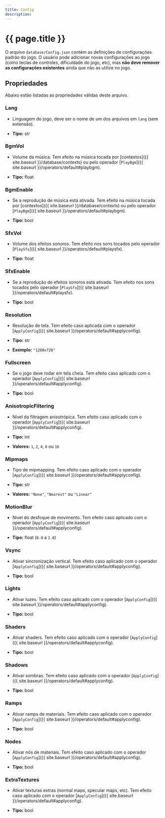 ```yaml
---
title: Config
description: 
---
```


# {{ page.title }}

O arquivo `database/Config.json` contém as definições de configurações padrão do jogo.
O usuário pode adicionar novas configurações ao jogo (como teclas de controles, 
dificuldade do jogo, etc), mas **não deve remover as configurações existentes** ainda que 
não as utilize no jogo.

## Propriedades
Abaixo estão listadas as propriedades válidas deste arquivo.

### Lang
- Linguagem do jogo, deve ser o nome de um dos arquivos em `lang` (sem extensão).

- **Tipo:** str

### BgmVol
- Volume da música. Tem efeito na música tocada por [contextos]({{ site.baseurl }}/database/contexts) 
ou pelo operador [`PlayBgm`]({{ site.baseurl }}/operators/default#playbgm).

- **Tipo:** float

### BgmEnable
- Se a reprodução de música está ativada. Tem efeito na música tocada por 
[contextos]({{ site.baseurl }}/database/contexts) ou pelo operador 
[`PlayBgm`]({{ site.baseurl }}/operators/default#playbgm).

- **Tipo:** bool

### SfxVol
- Volume dos efeitos sonoros. Tem efeito nos sons tocados pelo operador 
[`PlaySfx`]({{ site.baseurl }}/operators/default#playsfx).

- **Tipo:** float

### SfxEnable
- Se a reprodução de efeitos sonoros está ativada. Tem efeito nos sons tocados 
pelo operador [`PlaySfx`]({{ site.baseurl }}/operators/default#playsfx).

- **Tipo:** bool

### Resolution
- Resolução de tela. Tem efeito caso aplicada com o operador 
[`ApplyConfig`]({{ site.baseurl }}/operators/default#applyconfig).

- **Tipo:** str
- **Exemplo:** `"1280x720"`

### Fullscreen
- Se o jogo deve rodar em tela cheia. Tem efeito caso aplicado com o operador 
[`ApplyConfig`]({{ site.baseurl }}/operators/default#applyconfig).

- **Tipo:** bool

### AnisotropicFiltering
- Nível da filtragem anisotrópica. Tem efeito caso aplicado com o operador 
[`ApplyConfig`]({{ site.baseurl }}/operators/default#applyconfig).

- **Tipo:** int
- **Valores:** `1`, `2`, `4`, `8` ou `16`

### Mipmaps
- Tipo de mipmapping. Tem efeito caso aplicado com o operador 
[`ApplyConfig`]({{ site.baseurl }}/operators/default#applyconfig).

- **Tipo:** str
- **Valores:** `"None"`, `"Nearest"` ou `"Linear"`

### MotionBlur
- Nível do desfoque de movimento. Tem efeito caso aplicado com o operador 
[`ApplyConfig`]({{ site.baseurl }}/operators/default#applyconfig).

- **Tipo:** float (`0.0` a `1.0`)

### Vsync
- Ativar sincronização vertical. Tem efeito caso aplicado com o operador 
[`ApplyConfig`]({{ site.baseurl }}/operators/default#applyconfig).

- **Tipo:** bool

### Lights
- Ativar luzes. Tem efeito caso aplicado com o operador 
[`ApplyConfig`]({{ site.baseurl }}/operators/default#applyconfig).

- **Tipo:** bool

### Shaders
- Ativar shaders. Tem efeito caso aplicado com o operador 
[`ApplyConfig`]({{ site.baseurl }}/operators/default#applyconfig).

- **Tipo:** bool

### Shadows
- Ativar sombras. Tem efeito caso aplicado com o operador 
[`ApplyConfig`]({{ site.baseurl }}/operators/default#applyconfig).

- **Tipo:** bool

### Ramps
- Ativar ramps de materiais. Tem efeito caso aplicado com o operador 
[`ApplyConfig`]({{ site.baseurl }}/operators/default#applyconfig).

- **Tipo:** bool

### Nodes
- Ativar nós de materiais. Tem efeito caso aplicado com o operador 
[`ApplyConfig`]({{ site.baseurl }}/operators/default#applyconfig).

- **Tipo:** bool

### ExtraTextures
- Ativar texturas extras (normal maps, specular maps, etc). Tem efeito caso 
aplicado com o operador [`ApplyConfig`]({{ site.baseurl }}/operators/default#applyconfig).

- **Tipo:** bool

